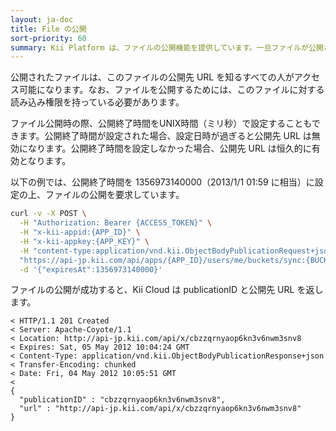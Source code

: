 ```yaml
---
layout: ja-doc
title: File の公開
sort-priority: 60
summary: Kii Platform は、ファイルの公開機能を提供しています。一旦ファイルが公開されると、任意のユーザが URL を用いてこのファイルをダウンロードできるようになります。
---
```

公開されたファイルは、このファイルの公開先 URL を知るすべての人がアクセス可能になります。なお、ファイルを公開するためには、このファイルに対する読み込み権限を持っている必要があります。

ファイル公開時の際、公開終了時間をUNIX時間（ミリ秒）で設定することもできます。公開終了時間が設定された場合、設定日時が過ぎると公開先 URL は無効になります。公開終了時間を設定しなかった場合、公開先 URL は恒久的に有効となります。

以下の例では、公開終了時間を 1356973140000（2013/1/1 01:59 に相当）に設定の上、ファイルの公開を要求しています。

```sh
curl -v -X POST \
  -H "Authorization: Bearer {ACCESS_TOKEN}" \
  -H "x-kii-appid:{APP_ID}" \
  -H "x-kii-appkey:{APP_KEY}" \
  -H "content-type:application/vnd.kii.ObjectBodyPublicationRequest+json" \
  "https://api-jp.kii.com/api/apps/{APP_ID}/users/me/buckets/sync:{BUCKET_NAME}/objects/{OBJECT_ID}/body/publish" \
  -d '{"expiresAt":1356973140000}'
```

ファイルの公開が成功すると、Kii Cloud は publicationID と公開先 URL を返します。

```
< HTTP/1.1 201 Created
< Server: Apache-Coyote/1.1
< Location: http://api-jp.kii.com/api/x/cbzzqrnyaop6kn3v6nwm3snv8
< Expires: Sat, 05 May 2012 10:04:24 GMT
< Content-Type: application/vnd.kii.ObjectBodyPublicationResponse+json
< Transfer-Encoding: chunked
< Date: Fri, 04 May 2012 10:05:51 GMT
<
{
  "publicationID" : "cbzzqrnyaop6kn3v6nwm3snv8",
  "url" : "http://api-jp.kii.com/api/x/cbzzqrnyaop6kn3v6nwm3snv8"
}
```
